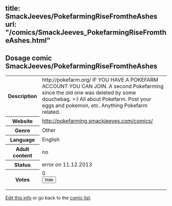 title: SmackJeeves/PokefarmingRiseFromtheAshes
url: "/comics/SmackJeeves_PokefarmingRiseFromtheAshes.html"
---
Dosage comic SmackJeeves/PokefarmingRiseFromtheAshes
-----------------------------------------

<p id="msg"></p>
<script type="text/javascript">
if (window.location.search === '?edit_info_mail=sent_ok') {
  var elem = document.getElementById("msg");
  elem.innerHTML = 'Edited information sucessfully sent for review, which is usually done daily. Thanks!';
  elem.className = 'ok';
}
</script>
<table class="comicinfo">
<tr>
<th>Description</th><td>http://pokefarm.org/ IF YOU HAVE A POKEFARM ACCOUNT YOU CAN JOIN. A second Pokefarming since the old one was deleted by some douchebag. &gt;:I All about Pokefarm. Post your eggs and pokemon, etc. Anything Pokefarm related.</td>
</tr>
<tr>
<th>Website</th><td><a href="http://pokefarming.smackjeeves.com/comics/">http://pokefarming.smackjeeves.com/comics/</a></td>
</tr>
<tr>
<th>Genre</th><td>Other</td>
</tr>
<tr>
<th>Language</th><td>English</td>
</tr>
<tr>
<th>Adult content</th><td>no</td>
</tr>
<tr>
<th>Status</th><td>error on 11.12.2013</td>
</tr>
<tr>
<th>Votes</th><td>0
<form action="http://gaecounter.appspot.com/count/" method="POST">
<input name="name" type="hidden" value="SmackJeeves_PokefarmingRiseFromtheAshes"/>
<input name="uid" type="hidden" id="voteuid" value=""/>
<input type="submit" value="Vote"/>
</form>
</td>
</tr>
</table>
<script type="text/javascript">
var ua = navigator.userAgent;
document.getElementById("voteuid").value = ua.replace(/[^a-zA-Z0-9\._:]/g , "_");;
</script>

[Edit this info](SmackJeeves_PokefarmingRiseFromtheAshes_edit.html) or go back to the [comic list](../comic-index.html).
